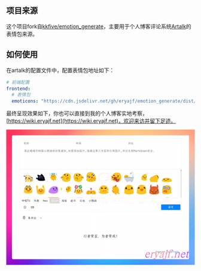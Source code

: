## 项目来源

这个项目fork自[kkfive/emotion_generate](https://github.com/kkfive/emotion_generate)，主要用于个人博客评论系统[Artalk](https://github.com/ArtalkJS/Artalk)的表情包来源。


## 如何使用

在artalk的配置文件中，配置表情包地址如下：

```yaml
# 前端配置
frontend:
  # 表情包
  emoticons: "https://cdn.jsdelivr.net/gh/eryajf/emotion_generate/dist/artalk.json"
```


最终呈现效果如下，你也可以直接到我的个人博客实地考察，[https://wiki.eryajf.net](https://wiki.eryajf.net)，欢迎来访并留下足迹。

![](./src/example.webp)